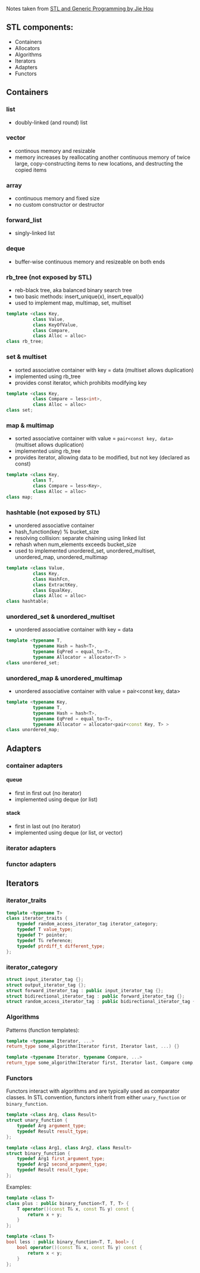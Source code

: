Notes taken from [STL and Generic Programming by Jie Hou](https://boolan.com/course/10095)

## STL components:  
* Containers
* Allocators
* Algorithms
* Iterators
* Adapters
* Functors

## Containers
### list
* doubly-linked (and round) list

### vector
* continous memory and resizable  
* memory increases by reallocating another continuous memory of twice large,
  copy-constructing items to new locations, and destructing the copied items  

### array
* continuous memory and fixed size
* no custom constructor or destructor

### forward_list
* singly-linked list

### deque
* buffer-wise continuous memory and resizeable on both ends

### rb_tree (not exposed by STL)
* reb-black tree, aka balanced binary search tree
* two basic methods: insert_unique(x), insert_equal(x)
* used to implement map, multimap, set, multiset
```Cpp
template <class Key,
          class Value,
          class KeyOfValue,
          class Compare,
          class Alloc = alloc>
class rb_tree;
```

### set & multiset
* sorted associative container with key = data (multiset allows duplication)
* implemented using rb_tree
* provides const iterator, which prohibits modifying key
```Cpp
template <class Key, 
          class Compare = less<int>, 
          class Alloc = alloc>
class set;
```
### map & multimap
* sorted associative container with value = `pair<const key, data>` (multiset allows duplication)
* implemented using rb_tree
* provides iterator, allowing data to be modified, but not key (declared as const) 
```Cpp
template <class Key, 
          class T,
          class Compare = less<Key>, 
          class Alloc = alloc>
class map;
```

### hashtable (not exposed by STL)
* unordered associative container
* hash_function(key) % bucket_size
* resolving collision: separate chaining using linked list
* rehash when num_elements exceeds bucket_size
* used to implemented unordered_set, unordered_multiset, unordered_map, unordered_multimap
```Cpp
template <class Value,
          class Key,
          class HashFcn,
          class ExtractKey,
          class EqualKey,
          class Alloc = alloc>
class hashtable;
```

### unordered_set & unordered_multiset
* unordered associative container with key = data 
```Cpp
template <typename T,
          typename Hash = hash<T>,
          typename EqPred = equal_to<T>,
          typename Allocator = allocator<T> >
class unordered_set;
```

### unordered_map & unordered_multimap
* unordered associative container with value = pair<const key, data>
```Cpp
template <typename Key,
          typename T,
          typename Hash = hash<T>,
          typename EqPred = equal_to<T>,
          typename Allocator = allocator<pair<const Key, T> >
class unordered_map;
```

## Adapters
### container adapters
#### queue
* first in first out (no iterator)
* implemented using deque (or list)

#### stack
* first in last out (no iterator)
* implemented using deque (or list, or vector)

### iterator adapters


### functor adapters


## Iterators
### iterator_traits
```Cpp
template <typename T>
class iterator_traits {
    typedef random_access_iterator_tag iterator_category;
    typedef T value_type;
    typedef T* pointer;
    typedef T& reference;
    typedef ptrdiff_t different_type;
};
```
### iterator_category
```Cpp
struct input_iterator_tag {};
struct output_iterator_tag {};
struct forward_iterator_tag : public input_iterator_tag {};
struct bidirectional_iterator_tag : public forward_iterator_tag {};
struct random_access_iterator_tag : public bidirectional_iterator_tag {};
```

### Algorithms 
Patterns (function templates):
```Cpp
template <typename Iterator, ...>
return_type some_algorithm(Iterator first, Iterator last, ...) {}
```
```Cpp
template <typename Iterator, typename Compare, ...>
return_type some_algorithm(Iterator first, Iterator last, Compare comp, ...) {}
```

### Functors
Functors interact with algorithms and are typically used as comparator classes. In STL convention, functors inherit from either `unary_function` or `binary_function`.
```Cpp
template <class Arg, class Result>
struct unary_function {
    typedef Arg argument_type;
    typedef Result result_type;
};

template <class Arg1, class Arg2, class Result>
struct binary_function {
    typedef Arg1 first_argument_type;
    typedef Arg2 second_argument_type;
    typedef Result result_type;
};
```
Examples:
```Cpp
template <class T>
class plus : public binary_function<T, T, T> {
    T operator()(const T& x, const T& y) const {
        return x + y;
    }
};

template <class T>
bool less : public binary_function<T, T, bool> {
    bool operator()(const T& x, const T& y) const {
        return x < y;
    }
};
```


